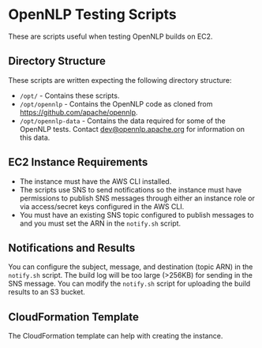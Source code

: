 # OpenNLP Testing Scripts

These are scripts useful when testing OpenNLP builds on EC2.

## Directory Structure

These scripts are written expecting the following directory structure:

* `/opt/` - Contains these scripts.
* `/opt/opennlp` - Contains the OpenNLP code as cloned from https://github.com/apache/opennlp.
* `/opt/opennlp-data` - Contains the data required for some of the OpenNLP tests. Contact dev@opennlp.apache.org for information on this data.

## EC2 Instance Requirements

* The instance must have the AWS CLI installed.
* The scripts use SNS to send notifications so the instance must have permissions to publish SNS messages through either an instance role or via access/secret keys configured in the AWS CLI.
* You must have an existing SNS topic configured to publish messages to and you must set the ARN in the `notify.sh` script.

## Notifications and Results

You can configure the subject, message, and destination (topic ARN) in the `notify.sh` script. The build log will be too large (>256KB) for sending in the SNS message. You can modify the `notify.sh` script for uploading the build results to an S3 bucket.

## CloudFormation Template

The CloudFormation template can help with creating the instance.
